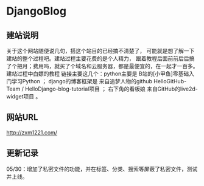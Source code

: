 # DjangoBlog
## 建站说明
关于这个网站随便说几句，搭这个站目的已经搞不清楚了，
可能就是想了解一下建站的整个过程吧。建站过程主要花费的是个人精力， 
跟着教程后面前前后后搞了个把月；费用吗，就买了个域名和云服务器，都是最便宜的，在一起才一百多。
建站过程中白嫖的教程 链接主要这几个：python主要是 B站的[小甲鱼]零基础入门学习Python ；
django的博客框架是 来自追梦人物的github HelloGitHub-Team / HelloDjango-blog-tutorial项目 ；
右下角的看板娘 来自GitHub的live2d-widget项目 。

## 网站URL
http://zxm1221.com/

## 更新记录
05/30：增加了私密文件的功能，并在标签、分类、搜索等屏蔽了私密文件，测试并上线。




